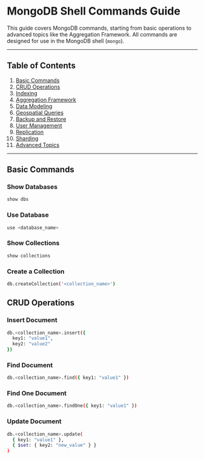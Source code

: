 # MongoDB Shell Commands Guide

This guide covers MongoDB commands, starting from basic operations to advanced topics like the Aggregation Framework. All commands are designed for use in the MongoDB shell (`mongo`).

---

## Table of Contents

1. [Basic Commands](#basic-commands)
2. [CRUD Operations](#crud-operations)
3. [Indexing](#indexing)
4. [Aggregation Framework](#aggregation-framework)
5. [Data Modeling](#data-modeling)
6. [Geospatial Queries](#geospatial-queries)
7. [Backup and Restore](#backup-and-restore)
8. [User Management](#user-management)
9. [Replication](#replication)
10. [Sharding](#sharding)
11. [Advanced Topics](#advanced-topics)

---

## Basic Commands

### Show Databases
```bash
show dbs
```
### Use Database
```bash
use <database_name>
```
### Show Collections
```bash
show collections
```
### Create a Collection
```bash
db.createCollection('<collection_name>')
```
## CRUD Operations
### Insert Document
```bash
db.<collection_name>.insert({
  key1: "value1",
  key2: "value2"
})
```
### Find Document
```bash
db.<collection_name>.find({ key1: "value1" })
```
### Find One Document
```bash
db.<collection_name>.findOne({ key1: "value1" })
```
### Update Document
```bash
db.<collection_name>.update(
  { key1: "value1" },
  { $set: { key2: "new_value" } }
)
```